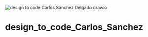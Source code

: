 ![design to code Carlos Sanchez Delgado drawio](https://user-images.githubusercontent.com/115169408/235508915-22247213-0089-4a1e-a083-7d83a011bdce.png)
# design_to_code_Carlos_Sanchez
